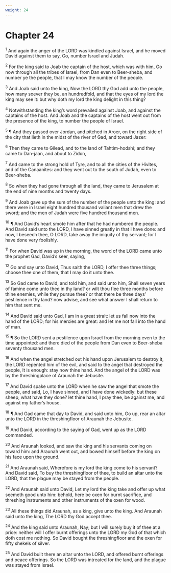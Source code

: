 ```yaml
---
weight: 24
---
```


# Chapter 24

<sup>1</sup> And again the anger of the LORD was kindled against Israel, and he moved David against them to say, Go, number Israel and Judah. 

<sup>2</sup> For the king said to Joab the captain of the host, which was with him, Go now through all the tribes of Israel, from Dan even to Beer-sheba, and number ye the people, that I may know the number of the people. 

<sup>3</sup> And Joab said unto the king, Now the LORD thy God add unto the people, how many soever they be, an hundredfold, and that the eyes of my lord the king may see it: but why doth my lord the king delight in this thing? 

<sup>4</sup> Notwithstanding the king’s word prevailed against Joab, and against the captains of the host. And Joab and the captains of the host went out from the presence of the king, to number the people of Israel. 

<sup>5</sup> ¶ And they passed over Jordan, and pitched in Aroer, on the right side of the city that lieth in the midst of the river of Gad, and toward Jazer: 

<sup>6</sup> Then they came to Gilead, and to the land of Tahtim-hodshi; and they came to Dan-jaan, and about to Zidon, 

<sup>7</sup> And came to the strong hold of Tyre, and to all the cities of the Hivites, and of the Canaanites: and they went out to the south of Judah, even to Beer-sheba. 

<sup>8</sup> So when they had gone through all the land, they came to Jerusalem at the end of nine months and twenty days. 

<sup>9</sup> And Joab gave up the sum of the number of the people unto the king: and there were in Israel eight hundred thousand valiant men that drew the sword; and the men of Judah were five hundred thousand men. 

<sup>10</sup> ¶ And David’s heart smote him after that he had numbered the people. And David said unto the LORD, I have sinned greatly in that I have done: and now, I beseech thee, O LORD, take away the iniquity of thy servant; for I have done very foolishly. 

<sup>11</sup> For when David was up in the morning, the word of the LORD came unto the prophet Gad, David’s seer, saying, 

<sup>12</sup> Go and say unto David, Thus saith the LORD, I offer thee three things; choose thee one of them, that I may do it unto thee. 

<sup>13</sup> So Gad came to David, and told him, and said unto him, Shall seven years of famine come unto thee in thy land? or wilt thou flee three months before thine enemies, while they pursue thee? or that there be three days’ pestilence in thy land? now advise, and see what answer I shall return to him that sent me. 

<sup>14</sup> And David said unto Gad, I am in a great strait: let us fall now into the hand of the LORD; for his mercies are great: and let me not fall into the hand of man. 

<sup>15</sup> ¶ So the LORD sent a pestilence upon Israel from the morning even to the time appointed: and there died of the people from Dan even to Beer-sheba seventy thousand men. 

<sup>16</sup> And when the angel stretched out his hand upon Jerusalem to destroy it, the LORD repented him of the evil, and said to the angel that destroyed the people, It is enough: stay now thine hand. And the angel of the LORD was by the threshingplace of Araunah the Jebusite. 

<sup>17</sup> And David spake unto the LORD when he saw the angel that smote the people, and said, Lo, I have sinned, and I have done wickedly: but these sheep, what have they done? let thine hand, I pray thee, be against me, and against my father’s house. 

<sup>18</sup> ¶ And Gad came that day to David, and said unto him, Go up, rear an altar unto the LORD in the threshingfloor of Araunah the Jebusite. 

<sup>19</sup> And David, according to the saying of Gad, went up as the LORD commanded. 

<sup>20</sup> And Araunah looked, and saw the king and his servants coming on toward him: and Araunah went out, and bowed himself before the king on his face upon the ground. 

<sup>21</sup> And Araunah said, Wherefore is my lord the king come to his servant? And David said, To buy the threshingfloor of thee, to build an altar unto the LORD, that the plague may be stayed from the people. 

<sup>22</sup> And Araunah said unto David, Let my lord the king take and offer up what seemeth good unto him: behold, here be oxen for burnt sacrifice, and threshing instruments and other instruments of the oxen for wood. 

<sup>23</sup> All these things did Araunah, as a king, give unto the king. And Araunah said unto the king, The LORD thy God accept thee. 

<sup>24</sup> And the king said unto Araunah, Nay; but I will surely buy it of thee at a price: neither will I offer burnt offerings unto the LORD my God of that which doth cost me nothing. So David bought the threshingfloor and the oxen for fifty shekels of silver. 

<sup>25</sup> And David built there an altar unto the LORD, and offered burnt offerings and peace offerings. So the LORD was intreated for the land, and the plague was stayed from Israel. 

